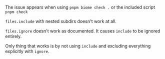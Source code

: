 The issue appears when using `pnpm biome check .` or the included script `pnpm check`

`files.include` with nested subdirs doesn't work at all.

`files.ignore` doesn't work as documented. It causes `include` to be ignored entirely.

Only thing that works is by not using `include` and excluding everything explicitly with `ignore`.
